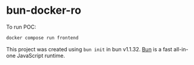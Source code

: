 # bun-docker-ro

To run POC:

```bash
docker compose run frontend
```

This project was created using `bun init` in bun v1.1.32. [Bun](https://bun.sh) is a fast all-in-one JavaScript runtime.
